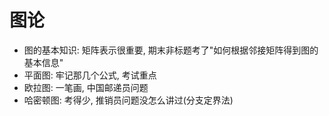 # 图论

- 图的基本知识: 矩阵表示很重要, 期末非标题考了"如何根据邻接矩阵得到图的基本信息"
- 平面图: 牢记那几个公式, 考试重点
- 欧拉图: 一笔画, 中国邮递员问题
- 哈密顿图: 考得少, 推销员问题没怎么讲过(分支定界法)
